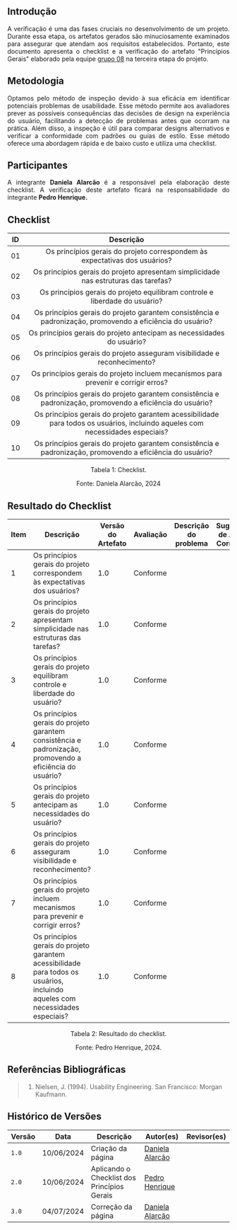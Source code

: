 ## Introdução
<p style="text-align: justify;"> A verificação é uma das fases cruciais no desenvolvimento de um projeto. Durante essa etapa, os artefatos gerados são minuciosamente examinados para assegurar que atendam aos requisitos estabelecidos. Portanto, este documento apresenta o checklist e a verificação do artefato "Princípios Gerais" elaborado pela equipe <a href="https://interacao-humano-computador.github.io/2024.1-Central-Expresso/" target="_blank">grupo 08</a> na terceira etapa do projeto. </p>

## Metodologia
<p style="text-align: justify;"> Optamos pelo método de inspeção devido à sua eficácia em identificar potenciais problemas de usabilidade. Esse método permite aos avaliadores prever as possíveis consequências das decisões de design na experiência do usuário, facilitando a detecção de problemas antes que ocorram na prática. Além disso, a inspeção é útil para comparar designs alternativos e verificar a conformidade com padrões ou guias de estilo. Esse método oferece uma abordagem rápida e de baixo custo e utiliza uma checklist. </p>

## Participantes
<p style="text-align: justify;"> A integrante <strong>Daniela Alarcão</strong> é a responsável pela elaboração deste checklist. A verificação deste artefato ficará na responsabilidade do integrante <strong> Pedro Henrique.</strong></p>

## Checklist

<center>

| ID     | Descrição           | 
| ------ | :--------: | 
|01| Os princípios gerais do projeto correspondem às expectativas dos usuários? |   
|02| Os princípios gerais do projeto apresentam simplicidade nas estruturas das tarefas? | 
|03| Os princípios gerais do projeto equilibram controle e liberdade do usuário? |   
|04| Os princípios gerais do projeto garantem consistência e padronização, promovendo a eficiência do usuário? |
|05| Os princípios gerais do projeto antecipam as necessidades do usuário? |  
|06| Os princípios gerais do projeto asseguram visibilidade e reconhecimento? | 
|07| Os princípios gerais do projeto incluem mecanismos para prevenir e corrigir erros? |  
|08| Os princípios gerais do projeto garantem consistência e padronização, promovendo a eficiência do usuário? | 
|09| Os princípios gerais do projeto garantem acessibilidade para todos os usuários, incluindo aqueles com necessidades especiais? |   
|10| Os princípios gerais do projeto garantem consistência e padronização, promovendo a eficiência do usuário? | 
<p style="text-align: center">Tabela 1: Checklist.</p>
<p style="text-align: center">Fonte: Daniela Alarcão, 2024</p>

</center>

## Resultado do Checklist
| Item | Descrição      | Versão do Artefato | Avaliação      | Descrição do problema | Sugestão de Ação Corretiva | Observações |
| ---- | -------------- | ------------------ | -------------- | --------------------- | -------------------------- | ----------- |
|  1   | Os princípios gerais do projeto correspondem às expectativas dos usuários? | 1.0 | Conforme |  |  | |
|  2   | Os princípios gerais do projeto apresentam simplicidade nas estruturas das tarefas? | 1.0 | Conforme |  |  | |
|  3   | Os princípios gerais do projeto equilibram controle e liberdade do usuário? | 1.0 | Conforme |  |  | |
|  4   | Os princípios gerais do projeto garantem consistência e padronização, promovendo a eficiência do usuário? | 1.0 | Conforme |  |  | |
|  5   | Os princípios gerais do projeto antecipam as necessidades do usuário? | 1.0 | Conforme |  |  | |
|  6   | Os princípios gerais do projeto asseguram visibilidade e reconhecimento? | 1.0 | Conforme |  |  | |
|  7   | Os princípios gerais do projeto incluem mecanismos para prevenir e corrigir erros? | 1.0 | Conforme |  |  | |
|  8   | Os princípios gerais do projeto garantem acessibilidade para todos os usuários, incluindo aqueles com necessidades especiais? | 1.0 | Conforme |  |  | |
<p style="text-align: center">Tabela 2: Resultado do checklist.</p>
<p style="text-align: center">Fonte: Pedro Henrique, 2024.</p>

## Referências Bibliográficas
> 1. Nielsen, J. (1994). Usability Engineering. San Francisco: Morgan Kaufmann.

## Histórico de Versões

| Versão |    Data    | Descrição                                 | Autor(es)                                       | Revisor(es)                                    |
| ------ | :--------: | ----------------------------------------- | ----------------------------------------------- | ---------------------------------------------- |
| `1.0`   | 10/06/2024 | Criação da página                         | [Daniela Alarcão](https://github.com/danialarcao) |   |
| `2.0`   | 10/06/2024 | Aplicando o Checklist dos Princípios Gerais                         | [Pedro Henrique](https://github.com/PedroHhenriq) |   |
| `3.0`   | 04/07/2024 | Correção da página   | [Daniela Alarcão](https://github.com/danialarcao) |   |
